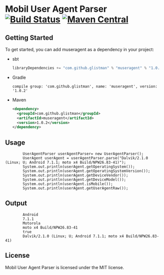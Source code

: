 Mobil User Agent Parser [![Build Status](https://travis-ci.org/glistman/museragent.svg?branch=master)](https://travis-ci.org/glistman/museragent) [![Maven Central](https://img.shields.io/maven-central/v/com.github.glistman/museragent.svg?label=Maven%20Central)](https://search.maven.org/search?q=g:%22com.github.glistman%22%20AND%20a:%22museragent%22) 
======================

## Getting Started

To get started, you can add museragent as a dependency in your project:

* sbt
  ```scala
  libraryDependencies += "com.github.glistman" % "museragent" % "1.0.2"
  ```
* Gradle
  ```
  compile group: 'com.github.glistman', name: 'museragent', version: '1.0.2'
  ```
* Maven
  ```xml
  <dependency>
    <groupId>com.github.glistman</groupId>
    <artifactId>museragent</artifactId>
    <version>1.0.2</version>
  </dependency>
  ```
## Usage

```
        UserAgentParser userAgentParser= new UserAgentParser();
        UserAgent userAgent = userAgentParser.parse("Dalvik/2.1.0 (Linux; U; Android 7.1.1; moto x4 Build/NPW26.83-41)");
        System.out.println(userAgent.getOperatingSystem());
        System.out.println(userAgent.getOperatingSystemVersion());
        System.out.println(userAgent.getDeviceVendor());
        System.out.println(userAgent.getDeviceModel());
        System.out.println(userAgent.isMobile());
        System.out.println(userAgent.getUserAgentRaw());
```
## Output
```
        Android 
        7.1.1
        Motorola
        moto x4 Build/NPW26.83-41
        true
        Dalvik/2.1.0 (Linux; U; Android 7.1.1; moto x4 Build/NPW26.83-41)
```

## License

Mobil User Agent Parser is licensed under the MIT license.
